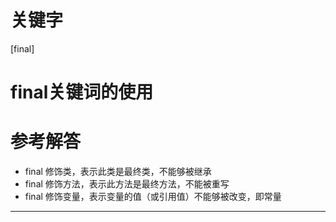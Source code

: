 # 关键字

[final]

# final关键词的使用

# 参考解答

* final 修饰类，表示此类是最终类，不能够被继承
* final 修饰方法，表示此方法是最终方法，不能被重写
* final 修饰变量，表示变量的值（或引用值）不能够被改变，即常量

---